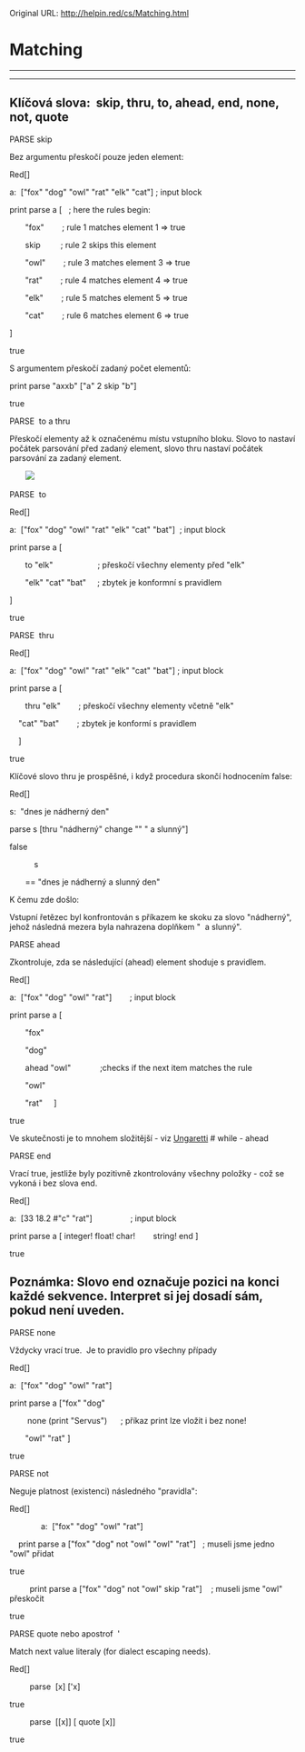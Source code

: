 Original URL: <http://helpin.red/cs/Matching.html>

# Matching

* * *

* * *

## Klíčová slova:  skip, thru, to, ahead, end, none, not, quote

PARSE skip

Bez argumentu přeskočí pouze jeden element:

Red\[]

a:  \["fox" "dog" "owl" "rat" "elk" "cat"] ; input block

print parse a [   ; here the rules begin:

       "fox"        ; rule 1 matches element 1 =&gt; true

       skip         ; rule 2 skips this element

       "owl"        ; rule 3 matches element 3 =&gt; true

       "rat"        ; rule 4 matches element 4 =&gt; true

       "elk"        ; rule 5 matches element 5 =&gt; true

       "cat"        ; rule 6 matches element 6 =&gt; true          

]

true

S argumentem přeskočí zadaný počet elementů:

print parse "axxb" \["a" 2 skip "b"]

true

PARSE  to a thru

Přeskočí elementy až k označenému místu vstupního bloku. Slovo to nastaví počátek parsování před zadaný element, slovo thru nastaví počátek parsování za zadaný element.

       ![](http://helpin.red/lib/NewItem188190.png)

PARSE  to

Red\[]

a:  \["fox" "dog" "owl" "rat" "elk" "cat" "bat"]  ; input block

print parse a [    

       to "elk"                    ; přeskočí všechny elementy před "elk"

       "elk" "cat" "bat"     ; zbytek je konformní s pravidlem                

]

true

PARSE  thru

Red\[]

a:  \["fox" "dog" "owl" "rat" "elk" "cat" "bat"] ; input block

print parse a [

       thru "elk"        ; přeskočí všechny elementy včetně "elk"

    "cat" "bat"        ; zbytek je konformí s pravidlem        

    ]

true

Klíčové slovo thru je prospěšné, i když procedura skončí hodnocením false:

Red\[]

s:  "dnes je nádherný den" 

parse s \[thru "nádherný" change "" " a slunný"]

false

           s

       == "dnes je nádherný a slunný den"

K čemu zde došlo:

Vstupní řetězec byl konfrontován s příkazem ke skoku za slovo "nádherný", jehož následná mezera byla nahrazena doplňkem "  a slunný".

PARSE ahead

Zkontroluje, zda se následující (ahead) element shoduje s pravidlem.

Red\[]

a:  \["fox" "dog" "owl" "rat"]        ; input block

print parse a [  

       "fox"        

       "dog"

       ahead "owl"             ;checks if the next item matches the rule

       "owl"

       "rat"     ]

true

Ve skutečnosti je to mnohem složitější - viz [Ungaretti](http://helpin.red/RepetitionandMatchingLoops.html) # while - ahead

PARSE end

Vrací true, jestliže byly pozitivně zkontrolovány všechny položky - což se vykoná i bez slova end.

Red\[]

a:  \[33 18.2 #"c" "rat"]                 ; input block

print parse a \[ integer! float! char!        string! end ]

true

## Poznámka: Slovo end označuje pozici na konci každé sekvence. Interpret si jej dosadí sám, pokud není uveden.

PARSE none

Vždycky vrací true.  Je to pravidlo pro všechny případy

Red\[]

a:  \["fox" "dog" "owl" "rat"]  

print parse a ["fox" "dog"

        none (print "Servus")      ; příkaz print lze vložit i bez none!        

       "owl" "rat" ]

true

PARSE not        

Neguje platnost (existenci) následného "pravidla":

Red\[]

              a:  \["fox" "dog" "owl" "rat"]

    print parse a \["fox" "dog" not "owl" "owl" "rat"]   ; museli jsme jedno "owl" přidat

true

         print parse a \["fox" "dog" not "owl" skip "rat"]    ; museli jsme "owl" přeskočit

true

PARSE quote nebo apostrof  '      

Match next value literaly (for dialect escaping needs).

Red\[]

         parse  \[x] \['x]

true

         parse  \[\[x]] \[ quote \[x]]

true
